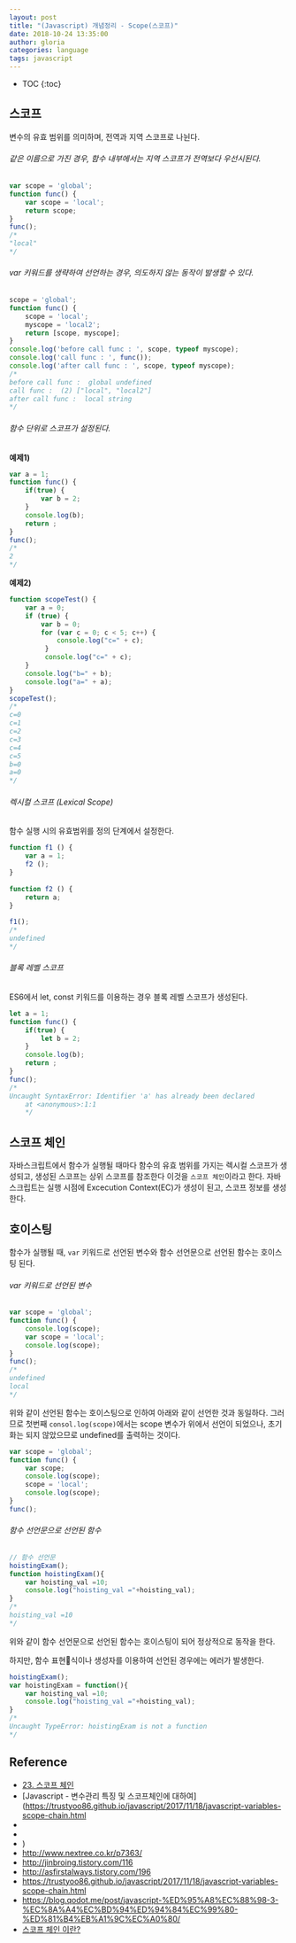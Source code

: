 ```yaml
---
layout: post
title: "(Javascript) 개념정리 - Scope(스코프)"
date: 2018-10-24 13:35:00
author: gloria
categories: language
tags: javascript
---
```


* TOC
{:toc}


## 스코프
변수의 유효 범위를 의미하며, 전역과 지역 스코프로 나뉜다.

######  같은 이름으로 가진 경우, 함수 내부에서는 지역 스코프가 전역보다 우선시된다.
```javascript
var scope = 'global';
function func() {
	var scope = 'local';
	return scope;
}
func();
/*
"local"
*/
```

###### var 키워드를 생략하여 선언하는 경우, 의도하지 않는 동작이 발생할 수 있다.
```javascript
scope = 'global';
function func() {
	scope = 'local';
	myscope = 'local2';
	return [scope, myscope];
}
console.log('before call func : ', scope, typeof myscope);
console.log('call func : ', func());
console.log('after call func : ', scope, typeof myscope);
/*
before call func :  global undefined
call func :  (2) ["local", "local2"]
after call func :  local string
*/
```

###### 함수 단위로 스코프가 설정된다.
**예제1)**
```javascript
var a = 1;
function func() {
    if(true) {
        var b = 2;
    } 
    console.log(b); 
    return ;  
}
func();
/*
2
*/
```

**예제2)**
```javascript
function scopeTest() {  
    var a = 0;
    if (true) {
        var b = 0;
        for (var c = 0; c < 5; c++) {
            console.log("c=" + c);
         }
         console.log("c=" + c);
    }
    console.log("b=" + b);
	console.log("a=" + a);
}
scopeTest();
/*
c=0
c=1
c=2
c=3
c=4
c=5
b=0
a=0
*/
```

###### 렉시컬 스코프 (Lexical Scope)
함수 실행 시의 유효범위를 정의 단계에서 설정한다.
```javascript
function f1 () {
    var a = 1;
    f2 ();
}
 
function f2 () {
    return a;
}
 
f1();
/*
undefined
*/
```

###### 블록 레벨 스코프
ES6에서 let, const 키워드를 이용하는 경우 블록 레벨 스코프가 생성된다.
```javascript
let a = 1;
function func() {
    if(true) {
        let b = 2;
    } 
    console.log(b); 
    return ;  
}
func();
/*
Uncaught SyntaxError: Identifier 'a' has already been declared
    at <anonymous>:1:1
    */
```



## 스코프 체인

자바스크립트에서 함수가 실행될 때마다 함수의 유효 범위를 가지는 렉시컬 스코프가 생성되고, 생성된 스코프는 상위 스코프를 참조한다 이것을 `스코프 체인`이라고 한다.
자바스크립트는 실행 시점에 Excecution Context(EC)가 생성이 된고, 스코프 정보를 생성한다.




## 호이스팅
함수가 실행될 때, `var` 키워드로 선언된 변수와 함수 선언문으로 선언된 함수는 호이스팅 된다.



###### var 키워드로 선언된 변수

```javascript
var scope = 'global';
function func() {
    console.log(scope);
    var scope = 'local';
    console.log(scope);
}
func();
/*
undefined
local
*/
```
위와 같이 선언된 함수는 호이스팅으로 인하여 아래와 같이 선언한 것과 동일하다. 그러므로 첫번째 `consol.log(scope)`에서는 scope 변수가 위에서 선언이 되었으나, 초기화는 되지 않았으므로 undefined를 출력하는 것이다.
```javascript
var scope = 'global';
function func() {
	var scope;
    console.log(scope);
    scope = 'local';
    console.log(scope);
}
func();
```



###### 함수 선언문으로 선언된 함수

```javascript
// 함수 선언문
hoistingExam();  
function hoistingExam(){  
    var hoisting_val =10;
    console.log("hoisting_val ="+hoisting_val);
}
/*
hoisting_val =10  
*/
```

위와 같이 함수 선언문으로 선언된 함수는 호이스팅이 되어 정상적으로 동작을 한다.

하지만, 함수 표현식이나 생성자를 이용하여 선언된 경우에는 에러가 발생한다.

```javascript
hoistingExam();  
var hoistingExam = function(){  
    var hoisting_val =10;
    console.log("hoisting_val ="+hoisting_val);
}
/*
Uncaught TypeError: hoistingExam is not a function
*/
```





## Reference
- [23. 스코프 체인](http://programmer-seva.tistory.com/36)
- [Javascript - 변수관리 특징 및 스코프체인에 대하여](https://trustyoo86.github.io/javascript/2017/11/18/javascript-variables-scope-chain.html
- 
- 
- )
- http://www.nextree.co.kr/p7363/
- http://jinbroing.tistory.com/116
- http://asfirstalways.tistory.com/196
- https://trustyoo86.github.io/javascript/2017/11/18/javascript-variables-scope-chain.html
- https://blog.qodot.me/post/javascript-%ED%95%A8%EC%88%98-3-%EC%8A%A4%EC%BD%94%ED%94%84%EC%99%80-%ED%81%B4%EB%A1%9C%EC%A0%80/
- [스코프 체인 이란?](https://tyle.io/blog/54)